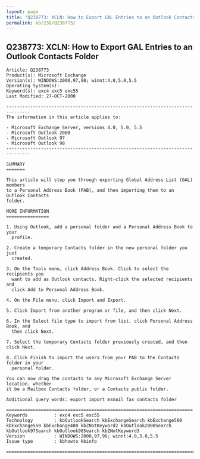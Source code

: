 ```yaml
---
layout: page
title: "Q238773: XCLN: How to Export GAL Entries to an Outlook Contacts Folder"
permalink: kb/238/Q238773/
---
```


## Q238773: XCLN: How to Export GAL Entries to an Outlook Contacts Folder

	Article: Q238773
	Product(s): Microsoft Exchange
	Version(s): WINDOWS:2000,97,98; winnt:4.0,5.0,5.5
	Operating System(s): 
	Keyword(s): exc4 exc5 exc55
	Last Modified: 27-OCT-2000
	
	-------------------------------------------------------------------------------
	The information in this article applies to:
	
	- Microsoft Exchange Server, versions 4.0, 5.0, 5.5 
	- Microsoft Outlook 2000 
	- Microsoft Outlook 97 
	- Microsoft Outlook 98 
	-------------------------------------------------------------------------------
	
	SUMMARY
	=======
	
	This article will step you through exporting Global Address List (GAL) members
	to a Personal Address Book (PAB), and then importing them to an Outlook Contacts
	folder.
	
	MORE INFORMATION
	================
	
	1. Using Outlook, add a personal folder and a Personal Address Book to your
	  profile.
	
	2. Create a temporary Contacts folder in the new personal folder you just
	  created.
	
	3. On the Tools menu, click Address Book. Click to select the recipients you
	  want to add as Outlook contacts. Right-click the selected recipients and
	  click Add to Personal Address Book.
	
	4. On the File menu, click Import and Export.
	
	5. Click Import from another program or file, and then click Next.
	
	6. In the Select file type to import from list, click Personal Address Book, and
	  then click Next.
	
	7. Select the temporary Contacts folder previously created, and then click Next.
	
	8. Click Finish to import the users from your PAB to the Contacts folder in your
	  personal folder.
	
	You can now drag the contacts to any Microsoft Exchange Server location, whether
	it be a Mailbox Contacts folder, or a Contacts public folder.
	
	Additional query words: export import msmail fax contacts folder
	
	======================================================================
	Keywords          : exc4 exc5 exc55 
	Technology        : kbOutlookSearch kbExchangeSearch kbExchange500 kbExchange550 kbExchange400 kbZNotKeyword2 kbOutlook2000Search kbOutlook97Search kbOutlook98Search kbZNotKeyword3
	Version           : WINDOWS:2000,97,98; winnt:4.0,5.0,5.5
	Issue type        : kbhowto kbinfo
	
	=============================================================================
	
